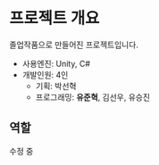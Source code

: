 # 프로젝트 개요
졸업작품으로 만들어진 프로젝트입니다.<br/>
* 사용엔진: Unity, C#<br/>
* 개발인원: 4인<br/>
  * 기획: 박선혁<br/>
  * 프로그래밍: **유준혁**, 김선우, 유승진<br/>
## 역할
수정 중<br/>
